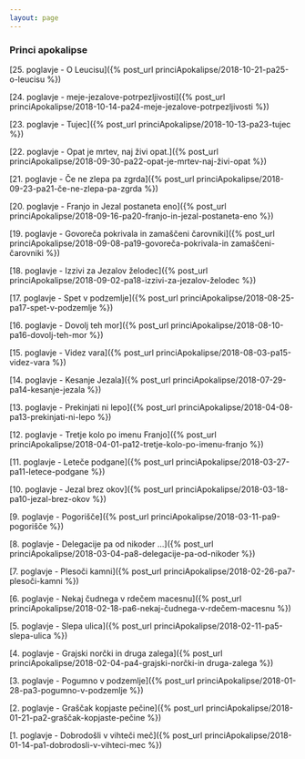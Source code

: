```yaml
---
layout: page
---
```

[//]: <>
### Princi apokalipse
[25. poglavje - O Leucisu]({% post_url princiApokalipse/2018-10-21-pa25-o-leucisu %}) <br/>

[24. poglavje - meje-jezalove-potrpezljivosti]({% post_url princiApokalipse/2018-10-14-pa24-meje-jezalove-potrpezljivosti %}) <br/>

[23. poglavje - Tujec]({% post_url princiApokalipse/2018-10-13-pa23-tujec %}) <br/>

[22. poglavje - Opat je mrtev, naj živi opat.]({% post_url princiApokalipse/2018-09-30-pa22-opat-je-mrtev-naj-živi-opat %}) <br/>

[21. poglavje - Če ne zlepa pa zgrda]({% post_url princiApokalipse/2018-09-23-pa21-če-ne-zlepa-pa-zgrda %}) <br/>

[20. poglavje - Franjo in Jezal postaneta eno]({% post_url princiApokalipse/2018-09-16-pa20-franjo-in-jezal-postaneta-eno %}) <br/>

[19. poglavje - Govoreča pokrivala in zamaščeni čarovniki]({% post_url princiApokalipse/2018-09-08-pa19-govoreča-pokrivala-in zamaščeni-čarovniki %}) <br/>

[18. poglavje - Izzivi za Jezalov želodec]({% post_url princiApokalipse/2018-09-02-pa18-izzivi-za-jezalov-želodec %}) <br/>

[17. poglavje - Spet v podzemlje]({% post_url princiApokalipse/2018-08-25-pa17-spet-v-podzemlje %}) <br/>

[16. poglavje - Dovolj teh mor]({% post_url princiApokalipse/2018-08-10-pa16-dovolj-teh-mor %}) <br/>

[15. poglavje - Videz vara]({% post_url princiApokalipse/2018-08-03-pa15-videz-vara %}) <br/>

[14. poglavje - Kesanje Jezala]({% post_url princiApokalipse/2018-07-29-pa14-kesanje-jezala %}) <br/>

[13. poglavje - Prekinjati ni lepo]({% post_url princiApokalipse/2018-04-08-pa13-prekinjati-ni-lepo %}) <br/>

[12. poglavje - Tretje kolo po imenu Franjo]({% post_url princiApokalipse/2018-04-01-pa12-tretje-kolo-po-imenu-franjo %}) <br/>

[11. poglavje - Leteče podgane]({% post_url princiApokalipse/2018-03-27-pa11-letece-podgane %}) <br/>

[10. poglavje - Jezal brez okov]({% post_url princiApokalipse/2018-03-18-pa10-jezal-brez-okov %}) <br/>

[9. poglavje - Pogorišče]({% post_url princiApokalipse/2018-03-11-pa9-pogorišče %}) <br/>

[8. poglavje - Delegacije pa od nikoder ...]({% post_url princiApokalipse/2018-03-04-pa8-delegacije-pa-od-nikoder %}) <br/>

[7. poglavje - Plesoči kamni]({% post_url princiApokalipse/2018-02-26-pa7-plesoči-kamni %}) <br/>

[6. poglavje - Nekaj čudnega v rdečem macesnu]({% post_url princiApokalipse/2018-02-18-pa6-nekaj-čudnega-v-rdečem-macesnu %}) <br/>

[5. poglavje - Slepa ulica]({% post_url princiApokalipse/2018-02-11-pa5-slepa-ulica %}) <br/>

[4. poglavje - Grajski norčki in druga zalega]({% post_url princiApokalipse/2018-02-04-pa4-grajski-norčki-in druga-zalega %}) <br/>

[3. poglavje - Pogumno v podzemlje]({% post_url princiApokalipse/2018-01-28-pa3-pogumno-v-podzemlje %}) <br/>

[2. poglavje - Graščak kopjaste pečine]({% post_url princiApokalipse/2018-01-21-pa2-graščak-kopjaste-pečine %}) <br/>

[1. poglavje - Dobrodošli v vihteči meč]({% post_url princiApokalipse/2018-01-14-pa1-dobrodosli-v-vihteci-mec %}) <br/>